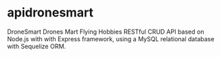 # apidronesmart
DroneSmart Drones Mart Flying Hobbies RESTful CRUD API based on Node.js with with Express framework, using a MySQL relational database with Sequelize ORM.
